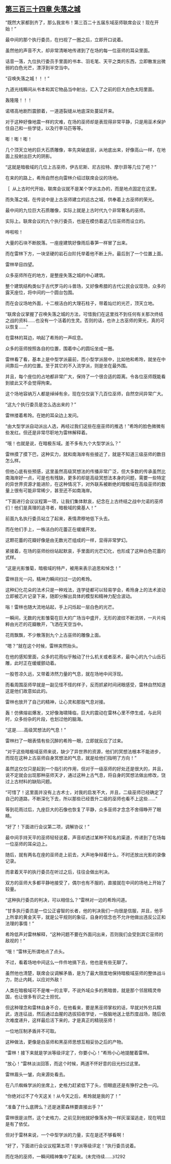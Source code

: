 ## [第三百三十四章 失落之城](https://www.xxbiquge.com/11_11222/8871019.html)


  “既然大家都到齐了，那么我宣布！第三百二十五届东域巫师联席会议！现在开始！”

  最中间的那个执行委员，在扫视了一圈之后，立即开口说着。

  虽然他的声音不大，却非常清晰地传递到了在场的每一位巫师的耳朵里面。

  话音一落，九位执行委员手里面的书本、羽毛笔、天平之类的东西，立即散发出微弱的白色光芒，漂浮到半空当中。

  “召唤失落之城！！！”

  九道光线瞬间从书本和其它物品当中射出，汇入了之前的巨大白色太阳里面。

  轰隆隆！！！

  诺塔高地剧烈震颤着，一道道裂缝从地底深处蔓延开来。

  对于这种好像地震一样的灾难，在场的巫师却是表现得非常平静，只是用巫术保护住自己和一些学徒，以及行李马匹等等。

  嘭！嘭！嘭！

  几个顶天立地的巨大石质雕像，率先突破底层，从地底出来，好像高山一样，在地面上投射出巨大的阴影。

  “这就是暗极域的几位上古巫师，伊古尼斯、尼古拉特、摩尔菲等几位了吧？”

  在来的的路上，希玲自然也向雷林介绍过联席会议的场地。

  ［  从上古时代开始，联席会议就不是某个学派主办的，而是地点固定在这里。

  而失落之城，在传说中是上古巫师建立的远古之城，供奉着上古巫师的荣光。

  最中间的九位巨大石质雕像，实际上就是上古时代九个非常著名的巫师。

  实际上。联席会议的九个执行委员，也是在模仿着这几位巫师而设立的。

  哗啦啦！

  大量的石块不断脱落。一座座建筑好像雨后春笋一样冒了出来。

  而在雷林下方，一块坚硬的岩石台阶托举着他不断上升。最后到了一个位置上面。

  雷林举目四望。

  众多巫师所在的地方，是整座失落之城的中心建筑。

  整个建筑结构类似于古代罗马的斗兽场，又好像希腊的古代公民会议现场，众多的露天座位，将中间的一个圆台包围。

  而在会议场地外面，十二根洁白的大理石柱子，带着灿烂的光芒，顶天立地。

  “联席会议掌握了召唤失落之城的方法，可惜我们在这里找不到任何有关那次终结之战的资料……也没有一个活着的生灵。否则的话，也许上古巫师的荣光，真的可以恢复……”

  在雷林的耳边，响起了希玲的一声叹息。

  众多的巫师按照各自的位置，围着中心的圆坛坐成一圈。

  雷林看了看，基本上是中型学派最前，而小型学派居中，比如他和希玲，就坐在中间靠后一点的位置。至于其它的不入流学派，则是坐在最外围。

  并且，每个座位的占地都非常广大，保持了一个很合适的距离。令各位巫师既能看到彼此又不会觉得拘束。

  这个场地容纳万人都是绰绰有余，现在仅仅装下几百位巫师，自然空间异常广大。

  “这九个执行委员是怎么选出来的？”

  雷林搂着希玲。在她的耳朵边上发问。

  “由大型学派自动派出人选，再经过我们这些在座巫师的推选！”希玲的脸色微微有些发红。但还是非常尽职地为雷林解释着。

  “哦！也就是说，在暗极东域。差不多有九个大型学派么？”

  雷林摸了摸下巴，这种实力，就和南海岸有些接近了，就是不知道三级巫师的数目怎么样。

  但他心底有些预感，这里虽然高级冥想法的传播非常广泛，但大多数的传承虽然比南海岸好一点，可是也有残缺，更多的却是高级冥想法本身的问题，需要一些特定的异世界资源才能进阶，在这种情况下，对外联系被断绝的暗极域在高级巫师的数量上很有可能非常稀少，甚至还不如南海岸。

  “下面进行会议议程第一项，让我们集体默哀，纪念在上古终结之战中允诺的巫师们！他们是真理的追寻者，暗极域的奠基人！”

  前面九名执行委员站立了起来，表情肃穆地低下头去。

  而在他们手上，一株洁白的花蕾正在缓缓开发。

  这颗花蕾的花瓣好像是由无数光芒组成的一样，显得非常梦幻。

  紧接着，在场的巫师纷纷站起默哀，手里面的光芒幻化，也形成了这种白色花蕾的式样。

  “这是光影雏菊，暗极域的特产，被用来表示追思和悼念！”

  雷林目光一闪，精神力瞬间扫过一边的希玲。

  这种幻化花朵的法术只是一种戏法，连学徒都可以轻易学会，希玲身上的法术波动立即被芯片记录下来，随即分解出具体的模型和精神力配合波动。

  嗡！雷林也随大流地站起，手上闪烁起一层白色的光芒。

  一瞬间，无数的光影雏菊在巨大的广场当中盛开，无形的波纹不断流转，一片片纯粹由光芒的花瓣散开，飞洒在天空当中。

  花雨飘飘，不少散落到九个上古巫师的雕像上面。

  “嗯？”就在这个时候，雷林突然抬头。

  在他的感知里面，众多的花雨似乎触动了什么机关或者巫术，最中心的九个山岳石雕，此时正在缓缓颤动着。

  一股苍凉久远，又带着沛然力量的气息，就在场地中间浮现。

  而看周围巫师早就是一副见怪不怪的样子，反而抓紧时间闭眼感受，雷林自然知道这是他们故意如此的。

  雷林也放开了自己的精神，让心灵和那股气息对接。

  轰！仿佛熔岩爆发，又好像海啸降临，巨大的震动在雷林心里不停生成，与此同时，众多纷杂的片段，也划过他的脑海。

  “这是……高级冥想法的气息！”

  雷林扫了一眼表情有些沉醉的希玲一眼，立即就反应了过来。

  “对于这些暗极域巫师来说，缺少了异世界的资源，他们的冥想法根本不能进步，而现在这种上古巫师自身冥想法的气息，就是给他们指明了方向！”

  虽然这仅仅只是起到一个指引的作用，但对于一级巫师的好处还是很大的，并且，说不定就会出现那种巫师天才，通过这种上古气息，将自身的冥想法做出修改，饶过上古材料的缺陷问题。

  “可惜了！这里面并没有上古术士，对我的启发不大，并且，二级巫师已经确定了自己的道路，不断深化下去，所以那些已经晋升二级的巫师也看不上这些……”

  等到花雨过后，九座巨大的石像也恢复了平静，众多巫师才念念不舍得睁开了眼睛。

  “好了！下面进行会议第二项，调解协议！”

  最中间手持天平的巫师轻轻说着，声音却透过某种不知名的渠道，传递到了在场每一位巫师的耳朵边上。

  随后，就有两名在座的巫师走上前去，大声地争辩着什么，不时还放出光影的录像记录。

  而拿着天平的执行委员在听过之后，往往会做出判决。

  双方的巫师大多都平静地接受了，偶尔也有不服的，直接就在中间的场地上开始了较量。

  “这种执行委员的判决，可以相信么？”雷林对一边的希玲问道。

  “甘多执行委员是一位公正睿智的长者，他的判决我们一向很是信服，并且，他手上所拿的黄金天平，就是公平规则的象征，自身的信念也不允许他做出违反公正和法理的事情！”

  希玲低声对雷林解释，“这种问题不要在外面问出来，否则我们会受到其它巫师的敌视的！”

  “哦！”雷林无所谓地点了点头。

  不过，看着场地中间这么一件件地搞下去，他也是有些无聊了。

  虽然他也清楚，联席会议调解矛盾，是为了最大限度地保持暗极域巫师的整体战斗力，防止内耗，以应对外敌！

  人类在暗极域可不是唯一的主宰，不说外域众多的黑暗兽，就是那个邻居精灵帝国，也让很多有识之士担忧。

  但这种理念和雷林自身不合，在他看来，要是黑巫师掌权的话，早就对外穷兵黩武，连连征战，然后通过血腥的选拔招收学徒，一股脑地送上低烈度战场，随后依次难度递升，这样最后活下来的，才是真正的精锐巫师！

  一位地压制矛盾并不可取。

  这种做法，更像是白巫师和黑巫师思想互相妥协之后的产物。

  “雷林！接下来就是学派等级评定了，你要小心！”希玲小心地提醒着雷林。

  “放心！”雷林淡淡回答，而这个时候，两道不怀好意的目光扫过这里。

  雷林眉头一皱，向来源处看去。

  在八爪蜘蛛学派的坐席上，史格力赶紧低下了头，但眼底还是有狰狞之色一闪。

  “你绝对过不了今天这关！从今天之后，希玲就是我的了！”

  “准备了什么底牌么？还是迷雾森林要直接出手？”

  雷林很是淡然，这个史格力，之前见到他就好像落水狗一样灰溜溜逃走，现在明显是有了依仗。

  但对于雷林来说，一个中型学派的力量，实在是还不够看啊！

  “好了，下面进行会议议程第五项！学派等级评定！”执行委员说着。

  而在场的巫师，一瞬间精神集中了起来。(未完待续……)i1292

  
